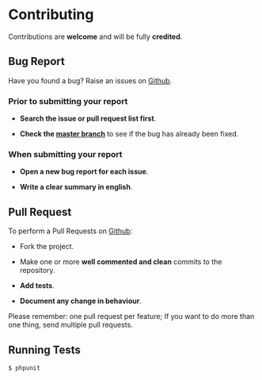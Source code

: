 # Contributing

Contributions are **welcome** and will be fully **credited**.

## Bug Report

Have you found a bug? Raise an issues on [Github](https://github.com/comodojo/metaweblog/issues).

### Prior to submitting your report

- **Search the issue or pull request list first**.

- **Check the [master branch](https://github.com/comodojo/metaweblog)** to see if the bug has already been fixed.

### When submitting your report

- **Open a new bug report for each issue**.

- **Write a clear summary in english**.

## Pull Request

To perform a Pull Requests on [Github](https://github.com/comodojo/metaweblog/pulls):

- Fork the project.

- Make one or more **well commented and clean** commits to the repository.

- **Add tests**.

- **Document any change in behaviour**.

Please remember: one pull request per feature; If you want to do more than one thing, send multiple pull requests.

## Running Tests

``` bash
$ phpunit
```
